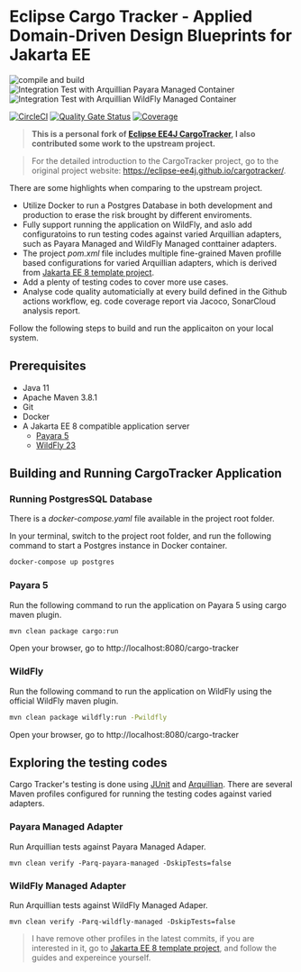 # Eclipse Cargo Tracker - Applied Domain-Driven Design Blueprints for Jakarta EE

![compile and build](https://github.com/hantsy/cargotracker/workflows/build/badge.svg)
![Integration Test with Arquillian Payara Managed Container](https://github.com/hantsy/cargotracker/workflows/it-with-arq-payara-managed/badge.svg)
![Integration Test with Arquillian WildFly Managed Container](https://github.com/hantsy/cargotracker/workflows/it-with-arq-wildfly-managed/badge.svg)

[![CircleCI](https://circleci.com/gh/hantsy/cargotracker.svg?style=svg)](https://circleci.com/gh/hantsy/cargotracker)
[![Quality Gate Status](https://sonarcloud.io/api/project_badges/measure?project=hantsy_cargotracker&metric=alert_status)](https://sonarcloud.io/dashboard?id=hantsy_cargotracker)
[![Coverage](https://sonarcloud.io/api/project_badges/measure?project=hantsy_cargotracker&metric=coverage)](https://sonarcloud.io/dashboard?id=hantsy_cargotracker)


> **This is a personal fork of [Eclipse EE4J CargoTracker](https://github.com/eclipse-ee4j/cargotracker), I also contributed some work to the upstream project.**

> For the detailed introduction to the CargoTracker project, go to the original project website: https://eclipse-ee4j.github.io/cargotracker/.

There are some highlights when comparing to the upstream project.

* Utilize Docker to run a Postgres Database in both development and production to erase the risk brought by different enviroments.
* Fully support running the application on WildFly, and aslo add configuratoins to run testing codes against varied Arquillian adapters, such as Payara Managed and WildFly Managed conttainer adapters.
* The project *pom.xml* file includes multiple fine-grained Maven profille based configurations for varied Arquillian adapters, which is derived from [Jakarta EE 8 template project](https://github.com/hantsy/jakartaee8-starter-boilerplate).
* Add a plenty of testing codes to cover more use cases.
* Analyse code quality automaticially at every build defined in the Github actions workflow, eg. code coverage report via Jacoco, SonarCloud analysis report.

Follow the following steps to build and run the applicaiton on your local system.

## Prerequisites

* Java 11
* Apache Maven 3.8.1
* Git
* Docker
* A Jakarta EE 8 compatible application server
  * [Payara 5](https://www.payara.fish/downloads/) 
  * [WildFly 23](https://www.wildfly.org)

## Building and Running CargoTracker Application

### Running PostgresSQL Database

There is a *docker-compose.yaml* file available in the project root folder.

In your terminal, switch to the project root folder, and run the following command to start a Postgres instance in Docker container.

```bash
docker-compose up postgres
```

### Payara 5

Run the following command to run the application on Payara 5 using cargo maven plugin.

```bash
mvn clean package cargo:run
```
Open your browser, go to http://localhost:8080/cargo-tracker

### WildFly 

Run the following command to run the application on WildFly using the official WildFly maven plugin.

```bash
mvn clean package wildfly:run -Pwildfly
```
Open your browser, go to http://localhost:8080/cargo-tracker


## Exploring the testing codes

Cargo Tracker's testing is done using [JUnit](https://junit.org) and [Arquillian](http://arquillian.org/). There are several Maven profiles configured for running the testing codes against varied adapters.

###  Payara Managed Adapter

Run Arquillian tests against Payara Managed Adaper.

```shell script
mvn clean verify -Parq-payara-managed -DskipTests=false
```

###  WildFly Managed Adapter

Run Arquillian tests against WildFly Managed Adaper.

```shell script
mvn clean verify -Parq-wildfly-managed -DskipTests=false
```

> I have remove other profiles in the latest commits, if you are interested in it, go to  [Jakarta EE 8 template project](https://github.com/hantsy/jakartaee8-starter-boilerplate), and follow the guides and expereince yourself.
